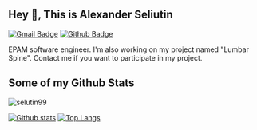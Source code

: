 ## Hey 👋, This is Alexander Seliutin
[![Gmail Badge](https://img.shields.io/badge/-cool.selutin99@yandex.ru-c14438?style=flat&logo=Gmail&logoColor=white&link=mailto:cool.selutin99@yandex.ru)](mailto:cool.selutin99@yandex.ru) [![Github Badge](https://img.shields.io/badge/-selutin99-grey?style=flat&logo=github&logoColor=white&link=https://github.com/selutin99/)](https://www.github.com/selutin99/) <p align='left'>EPAM software engineer. 
I'm also working on my project named "Lumbar Spine". 
Contact me if you want to participate in my project.</p>
## Some of my Github Stats
<p align=left> <img src=https://komarev.com/ghpvc/?username=selutin99 alt=selutin99 /> </p>

[![Github stats](https://github-readme-stats.vercel.app/api?username=selutin99&show_icons=true&include_all_commits=true)](https://github.com/selutin99/github-readme-stats)
[![Top Langs](https://github-readme-stats.vercel.app/api/top-langs/?username=selutin99&layout=compact)](https://github.com/selutin99/github-readme-stats)
